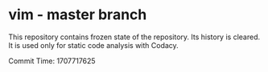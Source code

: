 # vim - master branch

This repository contains frozen state of the repository.
Its history is cleared. It is used only for static code
analysis with Codacy.

Commit Time: 1707717625